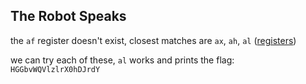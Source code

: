 ## The Robot Speaks

the `af` register doesn't exist, closest matches are `ax`, `ah`, `al` ([registers](https://www.tutorialspoint.com/assembly_programming/assembly_registers.htm))

we can try each of these, `al` works and prints the flag: `HGGbvWQVlzlrX0hDJrdY`
